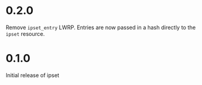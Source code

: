 # 0.2.0

Remove `ipset_entry` LWRP.  Entries are now passed in a hash directly
to the `ipset` resource.

# 0.1.0

Initial release of ipset
